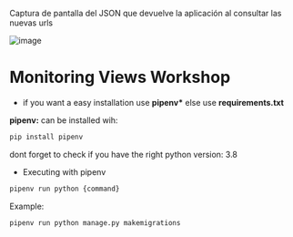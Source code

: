 Captura de pantalla del JSON que devuelve la aplicación al consultar las nuevas urls

![image](https://user-images.githubusercontent.com/69759418/155879630-10a417ac-e881-433e-af4a-23f6aeb5208f.png)



# Monitoring Views Workshop

* if you want a easy installation use **pipenv\*** else use **requirements.txt**

**pipenv:** can be installed wih:

```bash
pip install pipenv
```

dont forget to check if you have the right python version: 3.8

* Executing with pipenv 
```bash
pipenv run python {command}
```
Example:
```bash
pipenv run python manage.py makemigrations 
```
